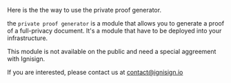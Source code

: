 Here is the the way to use the private proof generator. 

the `private proof generator` is a module that allows you to generate a proof of a full-privacy document. It's a module that have to be deployed into your infrastructure.

This module is not available on the public and need a special aggreement with Ignisign.

If you are interested, please contact us at [contact@ignisign.io](mailto:contact@ignisign.io)